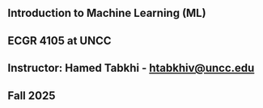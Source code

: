 ## Introduction to Machine Learning (ML)
## ECGR 4105 at UNCC
## Instructor: Hamed Tabkhi - htabkhiv@uncc.edu
## Fall 2025
